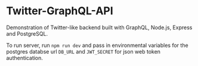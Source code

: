 # Twitter-GraphQL-API

Demonstration of Twitter-like backend built with GraphQL, Node.js, Express and PostgreSQL.

To run server, run `npm run dev` and pass in environmental variables for the postgres databse url `DB_URL` and `JWT_SECRET` for json web token authentication.
